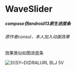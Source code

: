 # WaveSlider
##### compose仿android13原生进度条  
###### 原作者consul，本人加入动画效果
效果类似如图进度条
>  
![3)(SY~D{DRALURL BLJ 5V](https://user-images.githubusercontent.com/75871375/216008094-706e92db-8f72-4cc5-bf04-302fc69e13f1.jpg)

